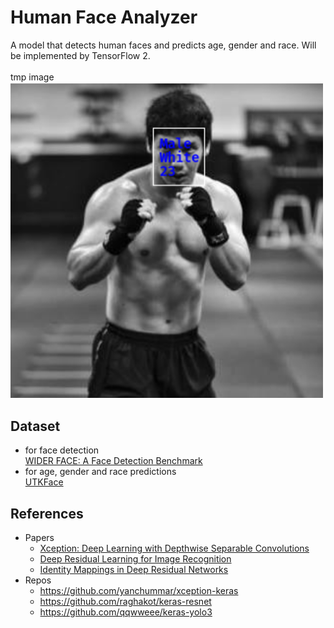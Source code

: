 # Human Face Analyzer
A model that detects human faces and predicts age, gender and race.
Will be implemented by TensorFlow 2.<br>
<br>
tmp image<br>
<img src="imgs/tmp_result.png" width="500"/>

## Dataset
- for face detection<br>
  [WIDER FACE: A Face Detection Benchmark](http://shuoyang1213.me/WIDERFACE/)
- for age, gender and race predictions<br>
  [UTKFace](https://susanqq.github.io/UTKFace/)

## References
- Papers
  - [Xception: Deep Learning with Depthwise Separable Convolutions](https://arxiv.org/abs/1610.02357)<br>
  - [Deep Residual Learning for Image Recognition](https://arxiv.org/abs/1512.03385)<br>
  - [Identity Mappings in Deep Residual Networks](https://arxiv.org/abs/1603.05027)
- Repos
  - https://github.com/yanchummar/xception-keras<br>
  - https://github.com/raghakot/keras-resnet<br>
  - https://github.com/qqwweee/keras-yolo3<br>
